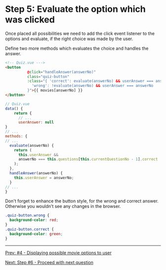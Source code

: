 # Step 5: Evaluate the option which was clicked

Once placed all possibilities we need to add the click event listener to the options and evaluate, if the right choice was made by the user.

Define two more methods which evaluates the choice
and handles the answer.

```html
<!-- Quiz.vue --->
<button
          @click="handleAnswer(answerNo)"
          class="quiz-button"
          :class="{ 'correct': evaluate(answerNo) && userAnswer === answerNo,
            'wrong': !evaluate(answerNo) && userAnswer === answerNo
          }">{{ movies[answerNo] }}
</button>
```

```javascript
// Quiz.vue
data() {
    return {
      // ...
      userAnswer: null
}
// ...
methods: {
// ...
  evaluate(answerNo) {
    return (
      this.userAnswer &&
      answerNo === this.questions[this.currentQuestionNo - 1].correct
    );
  },
  handleAnswer(answerNo) {
    this.userAnswer = answerNo;
  }
// ...
}
```

Don't forget to enhance the button style, for the wrong and correct answer.
Otherwise you wouldn't see any changes in the browser.

```css
.quiz-button.wrong {
  background-color: red;
}
.quiz-button.correct {
  background-color: green;
}
```

---

[Prev: #4 - Displaying possible movie options to user](step4.md)

[Next: Step #6 - Proceed with next question](step6.md)
